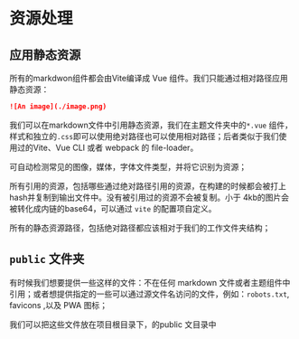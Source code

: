 # 资源处理
## 应用静态资源
所有的markdwon组件都会由Vite编译成 Vue 组件。我们只能通过相对路径应用静态资源：

```md
![An image](./image.png)
```

我们可以在markdown文件中引用静态资源，我们在主题文件夹中的`*.vue` 组件，样式和独立的`.css`即可以使用绝对路径也可以使用相对路径；后者类似于我们使用过的Vite、Vue CLI 或者 webpack 的 file-loader。

可自动检测常见的图像，媒体，字体文件类型，并将它识别为资源；

所有引用的资源，包括哪些通过绝对路径引用的资源，在构建的时候都会被打上hash并复制到输出文件中。没有被引用过的资源不会被复制。小于 4kb的图片会被转化成内链的base64，可以通过  `vite` 的配置项自定义。

所有的静态资源路径，包括绝对路径都应该相对于我们的工作文件夹结构；

## `public` 文件夹

有时候我们想要提供一些这样的文件：不在任何 markdown 文件或者主题组件中引用；或者想提供指定的一些可以通过源文件名访问的文件，例如：`robots.txt`, favicons ,以及 PWA 图标；

我们可以把这些文件放在项目根目录下，的public 文目录中
